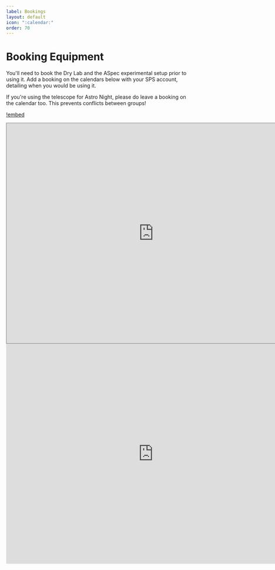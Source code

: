 ```yaml
---
label: Bookings
layout: default
icon: ":calendar:"
order: 70
---
```


# Booking Equipment

You'll need to book the Dry Lab and the ASpec experimental setup prior to using it. Add a booking on the calendars below with your SPS account, detailing when you would be using it.

If you're using the telescope for Astro Night, please do leave a booking on the calendar too. This prevents conflicts between groups!

[!embed](https://calendar.google.com/calendar/embed?wkst=1&bgcolor=%234285F4&ctz=Asia%2FSingapore&title=The%20Universe%20Equipment%20Booking&showCalendars=0&showTz=0&src=Y19tOGNubWhuNjdkNmlhY2VuNGFuZ2c2Y2NyMEBncm91cC5jYWxlbmRhci5nb29nbGUuY29t&color=%23B39DDB)

<iframe src="https://calendar.google.com/calendar/embed?height=600&wkst=1&bgcolor=%234285F4&ctz=Asia%2FSingapore&title=The%20Universe%20Equipment%20Booking&showCalendars=0&showTz=0&src=Y19tOGNubWhuNjdkNmlhY2VuNGFuZ2c2Y2NyMEBncm91cC5jYWxlbmRhci5nb29nbGUuY29t&color=%23B39DDB" style="border:solid 1px #777" width="800" height="600" frameborder="0" scrolling="no"></iframe>

<iframe src="https://calendar.google.com/calendar/embed?src=c_m8cnmhn67d6iacen4angg6ccr0%40group.calendar.google.com&ctz=Asia%2FSingapore" style="border: 0" width="800" height="600" frameborder="0" scrolling="no"></iframe>